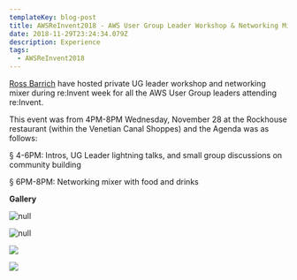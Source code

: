 ```yaml
---
templateKey: blog-post
title: AWSReInvent2018 - AWS User Group Leader Workshop & Networking Mixer
date: 2018-11-29T23:24:34.079Z
description: Experience
tags:
  - AWSReInvent2018
---
```

[Ross Barrich](https://www.linkedin.com/in/rossbarich/) have hosted private UG leader workshop and networking mixer during re:Invent week for all the AWS User Group leaders attending re:Invent.

This event was from  4PM-8PM Wednesday, November 28 at the Rockhouse restaurant (within the Venetian Canal Shoppes) and the Agenda was as follows:

§  4-6PM: Intros, UG Leader lightning talks, and small group discussions on community building

§  6PM-8PM: Networking mixer with food and drinks

**Gallery**

![null](/img/ug_1.png)

![null](/img/ug_2.png)

![](/img/ug_3.png)

![](/img/ug_4.png)
